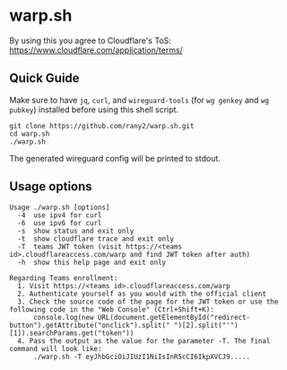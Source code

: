 # warp.sh

By using this you agree to Cloudflare's ToS: https://www.cloudflare.com/application/terms/  

## Quick Guide

Make sure to have `jq`, `curl`, and `wireguard-tools` (for `wg genkey` and `wg pubkey`) installed
before using this shell script.  

```shell
git clone https://github.com/rany2/warp.sh.git
cd warp.sh
./warp.sh
```

The generated wireguard config will be printed to stdout.  

## Usage options

```
Usage ./warp.sh [options]
  -4  use ipv4 for curl
  -6  use ipv6 for curl
  -s  show status and exit only
  -t  show cloudflare trace and exit only
  -T  teams JWT token (visit https://<teams id>.cloudflareaccess.com/warp and find JWT token after auth)
  -h  show this help page and exit only

Regarding Teams enrollment:
  1. Visit https://<teams id>.cloudflareaccess.com/warp
  2. Authenticate yourself as you would with the official client
  3. Check the source code of the page for the JWT token or use the following code in the "Web Console" (Ctrl+Shift+K):
  	  console.log(new URL(document.getElementById("redirect-button").getAttribute("onclick").split(" ")[2].split("'")[1]).searchParams.get("token"))
  4. Pass the output as the value for the parameter -T. The final command will look like:
  	  ./warp.sh -T eyJhbGciOiJIUzI1NiIsInR5cCI6IkpXVCJ9.....
```
